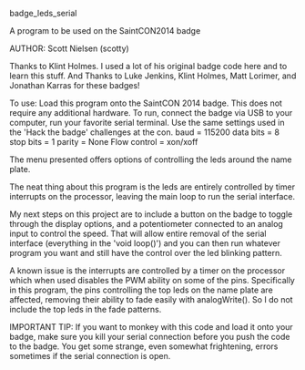 badge_leds_serial

A program to be used on the SaintCON2014 badge

AUTHOR: Scott Nielsen (scotty)

Thanks to Klint Holmes. I used a lot of his original badge code here and to learn this stuff.
And Thanks to Luke Jenkins, Klint Holmes, Matt Lorimer, and Jonathan Karras for these badges!

To use:
Load this program onto the SaintCON 2014 badge. This does not require any additional hardware.
To run, connect the badge via USB to your computer, run your favorite serial terminal.
Use the same settings used in the 'Hack the badge' challenges at the con.
baud = 115200
data bits = 8
stop bits = 1
parity = None
Flow control = xon/xoff

The menu presented offers options of controlling the leds around the name plate.

The neat thing about this program is the leds are entirely controlled by timer interrupts
on the processor, leaving the main loop to run the serial interface.

My next steps on this project are to include a button on the badge to toggle through the
display options, and a potentiometer connected to an analog input to control the speed.
That will allow entire removal of the serial interface (everything in the 'void loop()')
and you can then run whatever program you want and still have the control over the led
blinking pattern.

A known issue is the interrupts are controlled by a timer on the processor which when used
disables the PWM ability on some of the pins. Specifically in this program, the pins
controlling the top leds on the name plate are affected, removing their ability to fade
easily with analogWrite(). So I do not include the top leds in the fade patterns.

IMPORTANT TIP: If you want to monkey with this code and load it onto your badge, make sure
you kill your serial connection before you push the code to the badge. You get some strange,
even somewhat frightening, errors sometimes if the serial connection is open.
